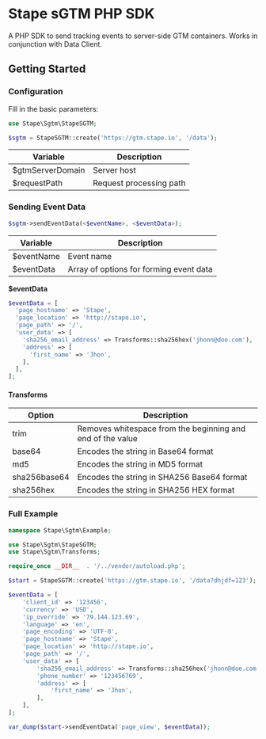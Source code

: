 # Stape sGTM PHP SDK

A PHP SDK to send tracking events to server-side GTM containers. Works in conjunction with Data Client.

## Getting Started

### Configuration

Fill in the basic parameters:

```php
use Stape\Sgtm\StapeSGTM;

$sgtm = StapeSGTM::create('https://gtm.stape.io', '/data');
```

| Variable         | Description             |
|------------------|-------------------------|
| $gtmServerDomain | Server host             |
| $requestPath     | Request processing path |


### Sending Event Data

```php
$sgtm->sendEventData(<$eventName>, <$eventData>);
```

| Variable   | Description                             |
|------------|-----------------------------------------|
| $eventName | Event name                              |
| $eventData | Array of options for forming event data |


**$eventData**

```php
$eventData = [
  'page_hostname' => 'Stape',
  'page_location' => 'http://stape.io',
  'page_path' => '/',
  'user_data' => [
    'sha256_email_address' => Transforms::sha256hex('jhonn@doe.com'),
    'address' => [
      'first_name' => 'Jhon',
    ],
  ],
];
```

####  Transforms

| Option       | Description                                                |
|--------------|------------------------------------------------------------|
| trim         | Removes whitespace from the beginning and end of the value |
| base64       | Encodes the string in Base64 format                        |
| md5          | Encodes the string in MD5 format                           |
| sha256base64 | Encodes the string in SHA256 Base64 format                 |
| sha256hex    | Encodes the string in SHA256 HEX format                    |


### Full Example

```php
namespace Stape\Sgtm\Example;

use Stape\Sgtm\StapeSGTM;
use Stape\Sgtm\Transforms;

require_once __DIR__  . '/../vendor/autoload.php';

$start = StapeSGTM::create('https://gtm.stape.io', '/data?dhjdf=123');

$eventData = [
    'client_id' => '123456',
    'currency' => 'USD',
    'ip_override' => '79.144.123.69',
    'language' => 'en',
    'page_encoding' => 'UTF-8',
    'page_hostname' => 'Stape',
    'page_location' => 'http://stape.io',
    'page_path' => '/',
    'user_data' => [
        'sha256_email_address' => Transforms::sha256hex('jhonn@doe.com'),
        'phone_number' => '123456769',
        'address' => [
            'first_name' => 'Jhon',
        ],
    ],
];

var_dump($start->sendEventData('page_view', $eventData));
```
